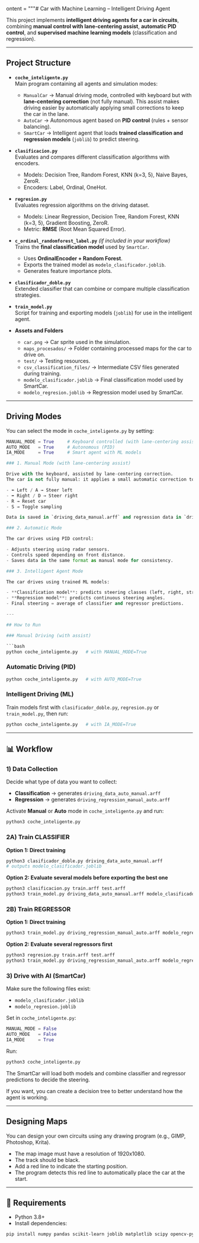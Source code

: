 ontent = """# Car with Machine Learning – Intelligent Driving Agent

This project implements **intelligent driving agents for a car in circuits**, combining **manual control with lane-centering assist**, **automatic PID control**, and **supervised machine learning models** (classification and regression).

---

## Project Structure

- **`coche_inteligente.py`**  
  Main program containing all agents and simulation modes:  
  - `ManualCar` → Manual driving mode, controlled with keyboard but with **lane-centering correction** (not fully manual). This assist makes driving easier by automatically applying small corrections to keep the car in the lane.  
  - `AutoCar` → Autonomous agent based on **PID control** (rules + sensor balancing).  
  - `SmartCar` → Intelligent agent that loads **trained classification and regression models** (`joblib`) to predict steering.

- **`clasificacion.py`**  
  Evaluates and compares different classification algorithms with encoders.  
  - Models: Decision Tree, Random Forest, KNN (k=3, 5), Naive Bayes, ZeroR.  
  - Encoders: Label, Ordinal, OneHot.

- **`regresion.py`**  
  Evaluates regression algorithms on the driving dataset.  
  - Models: Linear Regression, Decision Tree, Random Forest, KNN (k=3, 5), Gradient Boosting, ZeroR.  
  - Metric: **RMSE** (Root Mean Squared Error).

- **`c_ordinal_randomforest_label.py`** *(if included in your workflow)*  
  Trains the **final classification model** used by `SmartCar`.  
  - Uses **OrdinalEncoder + Random Forest**.  
  - Exports the trained model as `modelo_clasificador.joblib`.  
  - Generates feature importance plots.

- **`clasificador_doble.py`**  
  Extended classifier that can combine or compare multiple classification strategies.

- **`train_model.py`**  
  Script for training and exporting models (`joblib`) for use in the intelligent agent.

- **Assets and Folders**  
  - `car.png` → Car sprite used in the simulation.  
  - `maps_procesados/` → Folder containing processed maps for the car to drive on.  
  - `test/` → Testing resources.  
  - `csv_classification_files/` → Intermediate CSV files generated during training.  
  - `modelo_clasificador.joblib` → Final classification model used by SmartCar.  
  - `modelo_regresion.joblib` → Regression model used by SmartCar.

---

## Driving Modes

You can select the mode in `coche_inteligente.py` by setting:

```python
MANUAL_MODE = True     # Keyboard controlled (with lane-centering assist)
AUTO_MODE   = True     # Autonomous (PID)
IA_MODE     = True     # Smart agent with ML models

### 1. Manual Mode (with lane-centering assist)

Drive with the keyboard, assisted by lane-centering correction.  
The car is not fully manual: it applies a small automatic correction to stay centered in the lane, making it easier to control.

- ⬅️ Left / A → Steer left
- ➡️ Right / D → Steer right
- R → Reset car
- S → Toggle sampling

Data is saved in `driving_data_manual.arff` and regression data in `driving_regression_manual_auto.arff`.

### 2. Automatic Mode

The car drives using PID control:

- Adjusts steering using radar sensors.
- Controls speed depending on front distance.
- Saves data in the same format as manual mode for consistency.

### 3. Intelligent Agent Mode

The car drives using trained ML models:

- **Classification model**: predicts steering classes (left, right, straight).
- **Regression model**: predicts continuous steering angles.
- Final steering = average of classifier and regressor predictions.

---

## How to Run

### Manual Driving (with assist)

```bash
python coche_inteligente.py   # with MANUAL_MODE=True
```

### Automatic Driving (PID)

```bash
python coche_inteligente.py   # with AUTO_MODE=True
```

### Intelligent Driving (ML)

Train models first with `clasificador_doble.py`, `regresion.py` or `train_model.py`, then run:

```bash
python coche_inteligente.py   # with IA_MODE=True
```

---

## 📊 Workflow

### 1) Data Collection

Decide what type of data you want to collect:  
- **Classification** → generates `driving_data_auto_manual.arff`
- **Regression** → generates `driving_regression_manual_auto.arff`

Activate **Manual** or **Auto** mode in `coche_inteligente.py` and run:

```bash
python3 coche_inteligente.py
```

### 2A) Train CLASSIFIER

**Option 1: Direct training**

```bash
python3 clasificador_doble.py driving_data_auto_manual.arff
# outputs modelo_clasificador.joblib
```

**Option 2: Evaluate several models before exporting the best one**

```bash
python3 clasificacion.py train.arff test.arff
python3 train_model.py driving_data_auto_manual.arff modelo_clasificador.joblib
```

### 2B) Train REGRESSOR

**Option 1: Direct training**

```bash
python3 train_model.py driving_regression_manual_auto.arff modelo_regresion.joblib
```

**Option 2: Evaluate several regressors first**

```bash
python3 regresion.py train.arff test.arff
python3 train_model.py driving_regression_manual_auto.arff modelo_regresion.joblib
```

### 3) Drive with AI (SmartCar)

Make sure the following files exist:

- `modelo_clasificador.joblib`
- `modelo_regresion.joblib`

Set in `coche_inteligente.py`:

```python
MANUAL_MODE = False
AUTO_MODE   = False
IA_MODE     = True
```

Run:

```bash
python3 coche_inteligente.py
```

The SmartCar will load both models and combine classifier and regressor predictions to decide the steering.

If you want, you can create a decision tree to better understand how the agent is working.

---

## Designing Maps

You can design your own circuits using any drawing program (e.g., GIMP, Photoshop, Krita).

- The map image must have a resolution of 1920x1080.
- The track should be black.
- Add a red line to indicate the starting position.
- The program detects this red line to automatically place the car at the start.

---

## 📌 Requirements

- Python 3.8+
- Install dependencies:

```bash
pip install numpy pandas scikit-learn joblib matplotlib scipy opencv-python pygame
```
